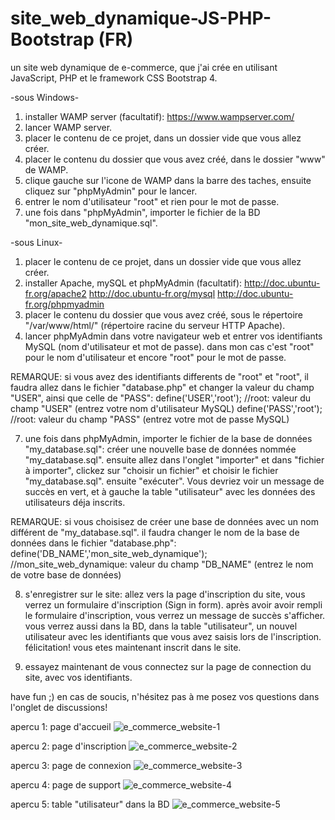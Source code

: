 # site_web_dynamique-JS-PHP-Bootstrap (FR)
un site web dynamique de e-commerce, que j'ai crée en utilisant JavaScript, PHP et le framework CSS Bootstrap 4.

-sous Windows-
1. installer WAMP server (facultatif): https://www.wampserver.com/
2. lancer WAMP server.
3. placer le contenu de ce projet, dans un dossier vide que vous allez créer.
4. placer le contenu du dossier que vous avez créé, dans le dossier "www" de WAMP.
5. clique gauche sur l'icone de WAMP dans la barre des taches, ensuite cliquez sur "phpMyAdmin" pour le lancer.
6. entrer le nom d'utilisateur "root" et rien pour le mot de passe.
7. une fois dans "phpMyAdmin", importer le fichier de la BD "mon_site_web_dynamique.sql".

-sous Linux-
1. placer le contenu de ce projet, dans un dossier vide que vous allez créer.
2. installer Apache, mySQL et phpMyAdmin (facultatif):
http://doc.ubuntu-fr.org/apache2
http://doc.ubuntu-fr.org/mysql
http://doc.ubuntu-fr.org/phpmyadmin
4. placer le contenu du dossier que vous avez créé, sous le répertoire "/var/www/html/" (répertoire racine du serveur HTTP Apache).
5. lancer phpMyAdmin dans votre navigateur web et entrer vos identifiants MySQL (nom d'utilisateur et mot de passe).
dans mon cas c'est "root" pour le nom d'utilisateur et encore "root" pour le mot de passe.

REMARQUE:
si vous avez des identifiants differents de "root" et "root", il faudra allez dans le fichier "database.php" et changer la valeur du champ "USER", ainsi que celle de "PASS":
define('USER','root');  //root: valeur du champ "USER" (entrez votre nom d'utilisateur MySQL)
define('PASS','root');  //root: valeur du champ "PASS" (entrez votre mot de passe MySQL)

7. une fois dans phpMyAdmin, importer le fichier de la base de données "my_database.sql":
créer une nouvelle base de données nommée "my_database.sql".
ensuite allez dans l'onglet "importer" et dans "fichier à importer", clickez sur "choisir un fichier" et choisir le fichier "my_database.sql". ensuite "exécuter".
Vous devriez voir un message de succès en vert, et à gauche la table "utilisateur" avec les données des utilisateurs déja inscrits.

REMARQUE: si vous choisisez de créer une base de données avec un nom différent de "my_database.sql". il faudra changer le nom de la base de données dans le fichier "database.php":
define('DB_NAME','mon_site_web_dynamique');   //mon_site_web_dynamique: valeur du champ "DB_NAME" (entrez le nom de votre base de données)

8. s'enregistrer sur le site:
allez vers la page d'inscription du site, vous verrez un formulaire d'inscription (Sign in form).
après avoir avoir rempli le formulaire d'inscription, vous verrez un message de succès s'afficher.
vous verrez aussi dans la BD, dans la table "utilisateur", un nouvel  utilisateur avec les identifiants que vous avez saisis lors de l'inscription.
félicitation! vous etes maintenant inscrit dans le site.

9. essayez maintenant de vous connectez sur la page de connection du site, avec vos identifiants.


have fun ;) en cas de soucis, n'hésitez pas à me posez vos questions dans l'onglet de discussions!

apercu 1: page d'accueil
![e_commerce_website-1](https://user-images.githubusercontent.com/72648203/108034118-55344a80-7035-11eb-8e79-1e9745bbcb2a.png)

apercu 2: page d'inscription
![e_commerce_website-2](https://user-images.githubusercontent.com/72648203/108034121-56fe0e00-7035-11eb-8747-6f215421f473.png)

apercu 3: page de connexion
![e_commerce_website-3](https://user-images.githubusercontent.com/72648203/108034124-5796a480-7035-11eb-8314-2f55c9f13431.png)

apercu 4: page de support
![e_commerce_website-4](https://user-images.githubusercontent.com/72648203/108034128-5796a480-7035-11eb-9864-63530f84ee78.png)

apercu 5: table "utilisateur" dans la BD
![e_commerce_website-5](https://user-images.githubusercontent.com/72648203/108111815-86446780-7095-11eb-8d26-7b59d0c286b9.png)
